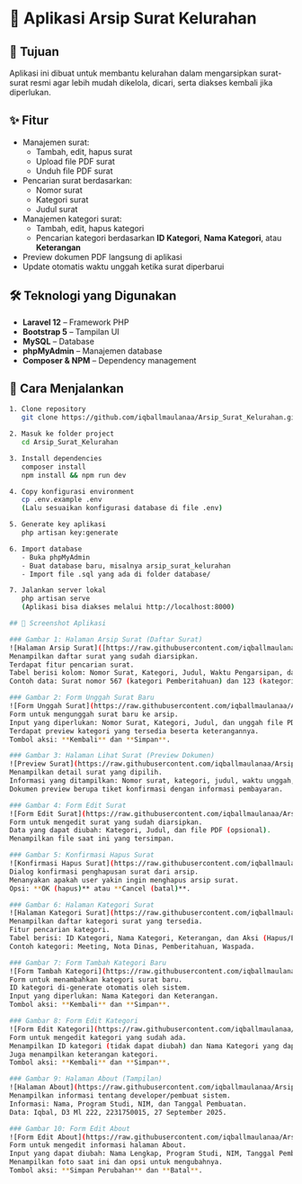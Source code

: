 # 📂 Aplikasi Arsip Surat Kelurahan

## 🎯 Tujuan
Aplikasi ini dibuat untuk membantu kelurahan dalam mengarsipkan surat-surat resmi agar lebih mudah dikelola, dicari, serta diakses kembali jika diperlukan.

## ✨ Fitur
- Manajemen surat:
  - Tambah, edit, hapus surat
  - Upload file PDF surat
  - Unduh file PDF surat
- Pencarian surat berdasarkan:
  - Nomor surat
  - Kategori surat
  - Judul surat
- Manajemen kategori surat:
  - Tambah, edit, hapus kategori
  - Pencarian kategori berdasarkan **ID Kategori**, **Nama Kategori**, atau **Keterangan**
- Preview dokumen PDF langsung di aplikasi
- Update otomatis waktu unggah ketika surat diperbarui

## 🛠️ Teknologi yang Digunakan
- **Laravel 12** – Framework PHP
- **Bootstrap 5** – Tampilan UI
- **MySQL** – Database
- **phpMyAdmin** – Manajemen database
- **Composer & NPM** – Dependency management

## 🚀 Cara Menjalankan
```bash
1. Clone repository
   git clone https://github.com/iqballmaulanaa/Arsip_Surat_Kelurahan.git

2. Masuk ke folder project
   cd Arsip_Surat_Kelurahan

3. Install dependencies
   composer install
   npm install && npm run dev

4. Copy konfigurasi environment
   cp .env.example .env
   (Lalu sesuaikan konfigurasi database di file .env)

5. Generate key aplikasi
   php artisan key:generate

6. Import database
   - Buka phpMyAdmin
   - Buat database baru, misalnya arsip_surat_kelurahan
   - Import file .sql yang ada di folder database/

7. Jalankan server lokal
   php artisan serve
   (Aplikasi bisa diakses melalui http://localhost:8000)

## 📸 Screenshot Aplikasi

### Gambar 1: Halaman Arsip Surat (Daftar Surat)  
![Halaman Arsip Surat]([https://raw.githubusercontent.com/iqballmaulanaa/Arsip_Surat_Kelurahan/main/Arsip_Surat_Kelurahan/screenshots](https://raw.githubusercontent.com/iqballmaulanaa/Arsip_Surat_Kelurahan/main/screenshots/1.png)  
Menampilkan daftar surat yang sudah diarsipkan.  
Terdapat fitur pencarian surat.  
Tabel berisi kolom: Nomor Surat, Kategori, Judul, Waktu Pengarsipan, dan Aksi (Hapus).  
Contoh data: Surat nomor 567 (kategori Pemberitahuan) dan 123 (kategori Nota Dinas).

### Gambar 2: Form Unggah Surat Baru  
![Form Unggah Surat](https://raw.githubusercontent.com/iqballmaulanaa/Arsip_Surat_Kelurahan/main/Arsip_Surat_Kelurahan/screenshots/2.png)  
Form untuk mengunggah surat baru ke arsip.  
Input yang diperlukan: Nomor Surat, Kategori, Judul, dan unggah file PDF.  
Terdapat preview kategori yang tersedia beserta keterangannya.  
Tombol aksi: **Kembali** dan **Simpan**.

### Gambar 3: Halaman Lihat Surat (Preview Dokumen)  
![Preview Surat](https://raw.githubusercontent.com/iqballmaulanaa/Arsip_Surat_Kelurahan/main/Arsip_Surat_Kelurahan/screenshots/3.png)  
Menampilkan detail surat yang dipilih.  
Informasi yang ditampilkan: Nomor surat, kategori, judul, waktu unggah, dan preview dokumen.  
Dokumen preview berupa tiket konfirmasi dengan informasi pembayaran.

### Gambar 4: Form Edit Surat  
![Form Edit Surat](https://raw.githubusercontent.com/iqballmaulanaa/Arsip_Surat_Kelurahan/main/Arsip_Surat_Kelurahan/screenshots/4.png)  
Form untuk mengedit surat yang sudah diarsipkan.  
Data yang dapat diubah: Kategori, Judul, dan file PDF (opsional).  
Menampilkan file saat ini yang tersimpan.

### Gambar 5: Konfirmasi Hapus Surat  
![Konfirmasi Hapus Surat](https://raw.githubusercontent.com/iqballmaulanaa/Arsip_Surat_Kelurahan/main/Arsip_Surat_Kelurahan/screenshots/5.png)  
Dialog konfirmasi penghapusan surat dari arsip.  
Menanyakan apakah user yakin ingin menghapus arsip surat.  
Opsi: **OK (hapus)** atau **Cancel (batal)**.

### Gambar 6: Halaman Kategori Surat  
![Halaman Kategori Surat](https://raw.githubusercontent.com/iqballmaulanaa/Arsip_Surat_Kelurahan/main/Arsip_Surat_Kelurahan/screenshots/6.png)  
Menampilkan daftar kategori surat yang tersedia.  
Fitur pencarian kategori.  
Tabel berisi: ID Kategori, Nama Kategori, Keterangan, dan Aksi (Hapus/Edit).  
Contoh kategori: Meeting, Nota Dinas, Pemberitahuan, Waspada.

### Gambar 7: Form Tambah Kategori Baru  
![Form Tambah Kategori](https://raw.githubusercontent.com/iqballmaulanaa/Arsip_Surat_Kelurahan/main/Arsip_Surat_Kelurahan/screenshots/7.png)  
Form untuk menambahkan kategori surat baru.  
ID kategori di-generate otomatis oleh sistem.  
Input yang diperlukan: Nama Kategori dan Keterangan.  
Tombol aksi: **Kembali** dan **Simpan**.

### Gambar 8: Form Edit Kategori  
![Form Edit Kategori](https://raw.githubusercontent.com/iqballmaulanaa/Arsip_Surat_Kelurahan/main/Arsip_Surat_Kelurahan/screenshots/8.png)  
Form untuk mengedit kategori yang sudah ada.  
Menampilkan ID kategori (tidak dapat diubah) dan Nama Kategori yang dapat diedit.  
Juga menampilkan keterangan kategori.  
Tombol aksi: **Kembali** dan **Simpan**.

### Gambar 9: Halaman About (Tampilan)  
![Halaman About](https://raw.githubusercontent.com/iqballmaulanaa/Arsip_Surat_Kelurahan/main/Arsip_Surat_Kelurahan/screenshots/9.png)  
Menampilkan informasi tentang developer/pembuat sistem.  
Informasi: Nama, Program Studi, NIM, dan Tanggal Pembuatan.  
Data: Iqbal, D3 Ml 222, 2231750015, 27 September 2025.

### Gambar 10: Form Edit About  
![Form Edit About](https://raw.githubusercontent.com/iqballmaulanaa/Arsip_Surat_Kelurahan/main/Arsip_Surat_Kelurahan/screenshots/10.png)  
Form untuk mengedit informasi halaman About.  
Input yang dapat diubah: Nama Lengkap, Program Studi, NIM, Tanggal Pembuatan, dan Foto Developer.  
Menampilkan foto saat ini dan opsi untuk mengubahnya.  
Tombol aksi: **Simpan Perubahan** dan **Batal**.
